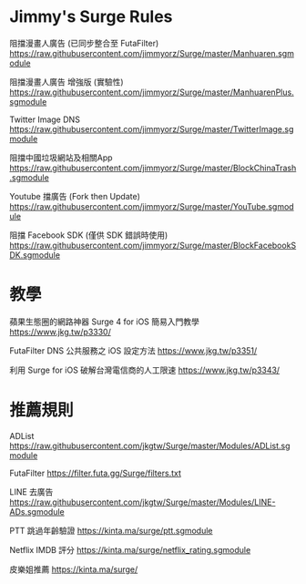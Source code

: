 # Jimmy's Surge Rules

阻擋漫畫人廣告 (已同步整合至 FutaFilter)
https://raw.githubusercontent.com/jimmyorz/Surge/master/Manhuaren.sgmodule

阻擋漫畫人廣告 增強版 (實驗性)
https://raw.githubusercontent.com/jimmyorz/Surge/master/ManhuarenPlus.sgmodule


Twitter Image DNS
https://raw.githubusercontent.com/jimmyorz/Surge/master/TwitterImage.sgmodule


阻擋中國垃圾網站及相關App
https://raw.githubusercontent.com/jimmyorz/Surge/master/BlockChinaTrash.sgmodule


Youtube 擋廣告 (Fork then Update)
https://raw.githubusercontent.com/jimmyorz/Surge/master/YouTube.sgmodule


阻擋 Facebook SDK (僅供 SDK 錯誤時使用)
https://raw.githubusercontent.com/jimmyorz/Surge/master/BlockFacebookSDK.sgmodule


# 教學
蘋果生態圈的網路神器 Surge 4 for iOS 簡易入門教學
https://www.jkg.tw/p3330/

FutaFilter DNS 公共服務之 iOS 設定方法
https://www.jkg.tw/p3351/

利用 Surge for iOS 破解台灣電信商的人工限速
https://www.jkg.tw/p3343/


# 推薦規則
ADList
https://raw.githubusercontent.com/jkgtw/Surge/master/Modules/ADList.sgmodule

FutaFilter
https://filter.futa.gg/Surge/filters.txt

LINE 去廣告
https://raw.githubusercontent.com/jkgtw/Surge/master/Modules/LINE-ADs.sgmodule

PTT 跳過年齡驗證
https://kinta.ma/surge/ptt.sgmodule

Netflix IMDB 評分
https://kinta.ma/surge/netflix_rating.sgmodule

皮樂姐推薦
https://kinta.ma/surge/
